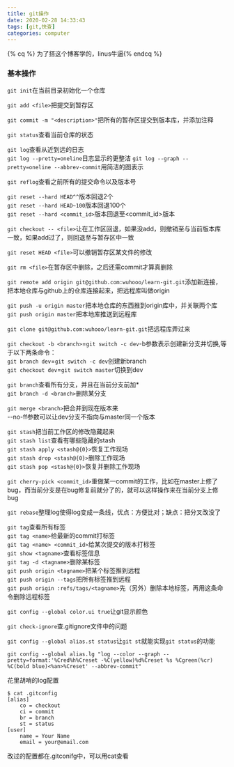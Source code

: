 ```yaml
---
title: git操作
date: 2020-02-28 14:33:43
tags: [git,快查]
categories: computer
---
```

{% cq %} 为了搭这个博客学的，linus牛逼{% endcq %}
<!--more-->
### 基本操作

`git init`在当前目录初始化一个仓库

`git add <file>`把<file>提交到暂存区

`git commit -m "<description>"`把所有的暂存区提交到版本库，并添加注释

`git status`查看当前仓库的状态

`git log`查看从近到远的日志  
`git log --pretty=oneline`日志显示的更整洁
`git log --graph --pretty=oneline --abbrev-commit`用简洁的图表示

`git reflog`查看之前所有的提交命令以及版本号

`git reset --hard HEAD^^`版本回退2个  
`git reset --hard HEAD~100`版本回退100个  
`git reset --hard <commit_id>`版本回退至<commit_id>版本

`git checkout -- <file>`让<file>在工作区回退，如果没add，则撤销至与当前版本库一致，如果add过了，则回退至与暂存区中一致

`git reset HEAD <file>`可以撤销暂存区某文件的修改

`git rm <file>`在暂存区中删除<file>，之后还需commit才算真删除

`git remote add origin git@github.com:wuhooo/learn-git.git`添加新连接，把本地仓库与github上的仓库连接起来，把远程库叫做origin

`git push -u origin master`把本地仓库的东西推到origin库中，并关联两个库  
`git push origin master`把本地库推送到远程库

`git clone git@github.com:wuhooo/learn-git.git`把远程库弄过来

`git checkout -b <branch>`=`git switch -c dev`-b参数表示创建新分支并切换,等于以下两条命令：  
`git branch dev`=`git switch -c dev`创建新branch  
`git checkout dev`=`git switch master`切换到dev  

`git branch`查看所有分支，并且在当前分支前加*  
`git branch -d <branch>`删除某分支

`git merge <branch>`把<branch>合并到现在版本来  
--no-ff参数可以让dev分支不指向与master同一个版本  

`git stash`把当前工作区的修改隐藏起来  
`git stash list`查看有哪些隐藏的stash  
`git stash apply <stash@{0}>`恢复工作现场  
`git stash drop <stash@{0}>`删除工作现场  
`git stash pop <stash@{0}>`恢复并删除工作现场

`git cherry-pick <commit_id>`重做某一commit的工作，比如在master上修了bug，而当前分支是在bug修复前就分了的，就可以这样操作来在当前分支上修bug  

`git rebase`整理log使得log变成一条线，优点：方便比对；缺点：把分叉改没了  

`git tag`查看所有标签  
`git tag <name>`给最新的commit打标签  
`git tag <name> <commit_id>`给某次提交的版本打标签  
`git show <tagname>`查看标签信息  
`git tag -d <tagname>`删除某标签  
`git push origin <tagname>`把某个标签推到远程  
`git push origin --tags`把所有标签推到远程  
`git push origin :refs/tags/<tagname>`先（另外）删除本地标签，再用这条命令删除远程标签  

`git config --global color.ui true`让git显示颜色  

`git check-ignore`查.gitignore文件中的问题  

`git config --global alias.st status`让`git st`就能实现`git status`的功能  
```
git config --global alias.lg "log --color --graph --pretty=format:'%Cred%h%Creset -%C(yellow)%d%Creset %s %Cgreen(%cr) %C(bold blue)<%an>%Creset' --abbrev-commit"
```
花里胡哨的log配置  
```
$ cat .gitconfig
[alias]
    co = checkout
    ci = commit
    br = branch
    st = status
[user]
    name = Your Name
    email = your@email.com
```
改过的配置都在.gitconifg中，可以用cat查看  

